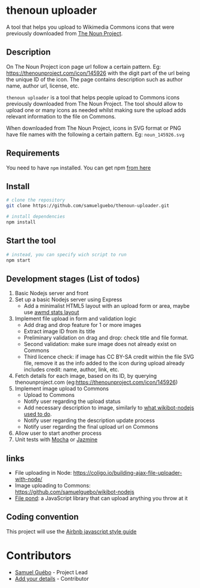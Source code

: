 # thenoun uploader
A tool that helps you upload to Wikimedia Commons icons that were previously downloaded from [The Noun Project](https://thenounproject.com).

## Description

On The Noun Project icon page url follow a certain pattern. Eg: https://thenounproject.com/icon/145926 with the digit part of the url being the unique ID of the icon. The page contains description such as author name, author url, license, etc.

`thenoun uploader` is a tool that helps people upload to Commons icons previously downloaded from The Noun Project. The tool should allow to upload one or many icons as needed whilst making sure the upload adds relevant information to the file on Commons. 

When downloaded from The Noun Project, icons in SVG format or PNG have file names with the following a certain pattern. Eg:  `noun_145926.svg`

## Requirements
You need to have `npm` installed. You can get npm [from here](https://www.npmjs.com/get-npm)
## Install

``` bash
# clone the repository
git clone https://github.com/samuelguebo/thenoun-uploader.git

# install dependencies
npm install
```

## Start the tool

``` bash
# instead, you can specify wich script to run
npm start
```

## Development stages (List of todos)
1. Basic Nodejs server and front 
2. Set up a basic Nodejs server using Express
    - Add a minimalist HTML5 layout with an upload form or area, maybe use [awmd stats layout](https://github.com/ch3nkula/awmd-stats)
3. Implement file upload in form and validation logic
    - Add drag and drop feature for 1 or more images
    - Extract image ID from its title
    - Preliminary validation on drag and drop: check title and file format.
    - Second validation: make sure image does not already exist on Commons
    - Third licence check: if image has CC BY-SA credit within the file SVG file, remove it as the info added to the icon during upload already includes credit: name, author, link, etc. 
4. Fetch details for each image, based on its ID, by querying thenounproject.com (eg:https://thenounproject.com/icon/145926)
5. Implement image upload to Commons
    - Upload to Commons
    - Notify user regarding the upload status
    - Add necessary description to image, similarly to [what wikibot-nodejs used to do](https://github.com/samuelguebo/wikibot-nodejs/blob/47a425102dfbdb0f446c7ca1d8f566109a2d479c/upload-from-thenoun.js#L158-L179).
    - Notify user regarding the description update process
    - Notify user regarding the final upload url on Commons
6. Allow user to start another process
7. Unit tests with [Mocha](https://github.com/mochajs/mocha) or [Jazmine](https://github.com/jasmine/jasmine)


## links
* File uploading in Node: https://coligo.io/building-ajax-file-uploader-with-node/
* Image uploading to Commons: https://github.com/samuelguebo/wikibot-nodejs
* [File pond](https://github.com/pqina/jquery-filepond): a JavaScript library that can upload anything you throw at it

## Coding convention
This project will use the [Airbnb javascript style guide](https://github.com/nmussy/javascript-style-guide)
# Contributors

* [Samuel Guébo](https://github.com/samuelguebo) - Project Lead
* [Add your details](http://your-github-profile) - Contributor